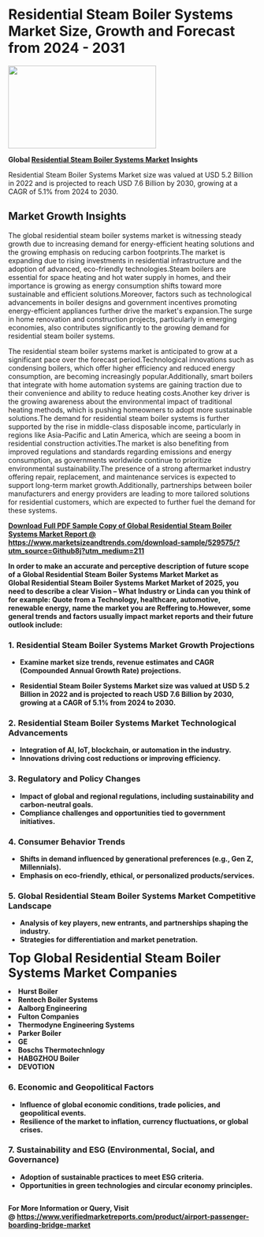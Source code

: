 <H1>Residential Steam Boiler Systems Market Size, Growth and Forecast from 2024 - 2031</H1><img class="aligncenter size-medium wp-image-584254" src="https://thirdeyenews.in/wp-content/uploads/2024/09/Global-Market-Research-300x168.jpeg" alt="" width="300" height="168" /><p><strong>Global&nbsp;<a href="https://www.marketsizeandtrends.com/download-sample/529575/?utm_source=Github8j?utm_medium=211">Residential Steam Boiler Systems Market</a> Insights</strong></p><p>Residential Steam Boiler Systems Market size was valued at USD 5.2 Billion in 2022 and is projected to reach USD 7.6 Billion by 2030, growing at a CAGR of 5.1% from 2024 to 2030.</p><p><h2>Market Growth Insights</h2> <p>The global residential steam boiler systems market is witnessing steady growth due to increasing demand for energy-efficient heating solutions and the growing emphasis on reducing carbon footprints.The market is expanding due to rising investments in residential infrastructure and the adoption of advanced, eco-friendly technologies.Steam boilers are essential for space heating and hot water supply in homes, and their importance is growing as energy consumption shifts toward more sustainable and efficient solutions.Moreover, factors such as technological advancements in boiler designs and government incentives promoting energy-efficient appliances further drive the market's expansion.The surge in home renovation and construction projects, particularly in emerging economies, also contributes significantly to the growing demand for residential steam boiler systems.</p> <p><strong><a href="#"></a></strong></p> <p>The residential steam boiler systems market is anticipated to grow at a significant pace over the forecast period.Technological innovations such as condensing boilers, which offer higher efficiency and reduced energy consumption, are becoming increasingly popular.Additionally, smart boilers that integrate with home automation systems are gaining traction due to their convenience and ability to reduce heating costs.Another key driver is the growing awareness about the environmental impact of traditional heating methods, which is pushing homeowners to adopt more sustainable solutions.The demand for residential steam boiler systems is further supported by the rise in middle-class disposable income, particularly in regions like Asia-Pacific and Latin America, which are seeing a boom in residential construction activities.The market is also benefiting from improved regulations and standards regarding emissions and energy consumption, as governments worldwide continue to prioritize environmental sustainability.The presence of a strong aftermarket industry offering repair, replacement, and maintenance services is expected to support long-term market growth.Additionally, partnerships between boiler manufacturers and energy providers are leading to more tailored solutions for residential customers, which are expected to further fuel the demand for these systems.<p><strong><a href="#"></p><p><span class=""><strong>Download Full PDF Sample Copy of Global Residential Steam Boiler Systems Market Report</strong> @ <a href="https://www.marketsizeandtrends.com/download-sample/529575/?utm_source=Github8j?utm_medium=211" target="_blank">https://www.marketsizeandtrends.com/download-sample/529575/?utm_source=Github8j?utm_medium=211</a></span></p><p>In order to make an accurate and perceptive description of future scope of a Global&nbsp;Residential Steam Boiler Systems Market Market as Global&nbsp;Residential Steam Boiler Systems Market Market of 2025, you need to describe a clear Vision &ndash; What Industry or Linda can you think of for example: Quote from a Technology, healthcare, automotive, renewable energy, name the market you are Reffering to.However, some general trends and factors usually impact market reports and their future outlook include:</p><h3>1.&nbsp;<strong>Residential Steam Boiler Systems Market Growth Projections</strong></h3><ul><li>Examine market size trends, revenue estimates and CAGR (Compounded Annual Growth Rate) projections.</li><li><p>Residential Steam Boiler Systems Market size was valued at USD 5.2 Billion in 2022 and is projected to reach USD 7.6 Billion by 2030, growing at a CAGR of 5.1% from 2024 to 2030.</p></li></ul><h3>2.&nbsp;<strong>Residential Steam Boiler Systems Market Technological Advancements</strong></h3><ul><li>Integration of AI, IoT, blockchain, or automation in the industry.</li><li>Innovations driving cost reductions or improving efficiency.</li></ul><h3>3.&nbsp;<strong>Regulatory and Policy Changes</strong></h3><ul><li>Impact of global and regional regulations, including sustainability and carbon-neutral goals.</li><li>Compliance challenges and opportunities tied to government initiatives.</li></ul><h3>4.&nbsp;<strong>Consumer Behavior Trends</strong></h3><ul><li>Shifts in demand influenced by generational preferences (e.g., Gen Z, Millennials).</li><li>Emphasis on eco-friendly, ethical, or personalized products/services.</li></ul><h3>5.&nbsp;<strong>Global Residential Steam Boiler Systems Market Competitive Landscape</strong></h3><ul><li>Analysis of key players, new entrants, and partnerships shaping the industry.</li><li>Strategies for differentiation and market penetration.</li></ul><p data-pm-slice="1 1 []"><span style="color: inherit; font-family: inherit; font-size: 25px;">Top Global Residential Steam Boiler Systems Market Companies</span></p><div class="" data-test-id=""><p><li>Hurst Boiler</li><li> Rentech Boiler Systems</li><li> Aalborg Engineering</li><li> Fulton Companies</li><li> Thermodyne Engineering Systems</li><li> Parker Boiler</li><li> GE</li><li> Boschs Thermotechnlogy</li><li> HABGZHOU Boiler</li><li> DEVOTION</li></p></div><h3>6.&nbsp;<strong>Economic and Geopolitical Factors</strong></h3><ul><li>Influence of global economic conditions, trade policies, and geopolitical events.</li><li>Resilience of the market to inflation, currency fluctuations, or global crises.</li></ul><h3>7.&nbsp;<strong>Sustainability and ESG (Environmental, Social, and Governance)</strong></h3><ul><li>Adoption of sustainable practices to meet ESG criteria.</li><li>Opportunities in green technologies and circular economy principles.</li></ul><h2><strong style="font-size: 14px;">For More Information or Query, Visit @&nbsp;</strong><a style="background-color: #ffffff; font-size: 14px;" href="https://www.marketsizeandtrends.com/report/residential-steam-boiler-systems-market/" target="_blank">https://www.verifiedmarketreports.com/product/airport-passenger-boarding-bridge-market</a></h2>